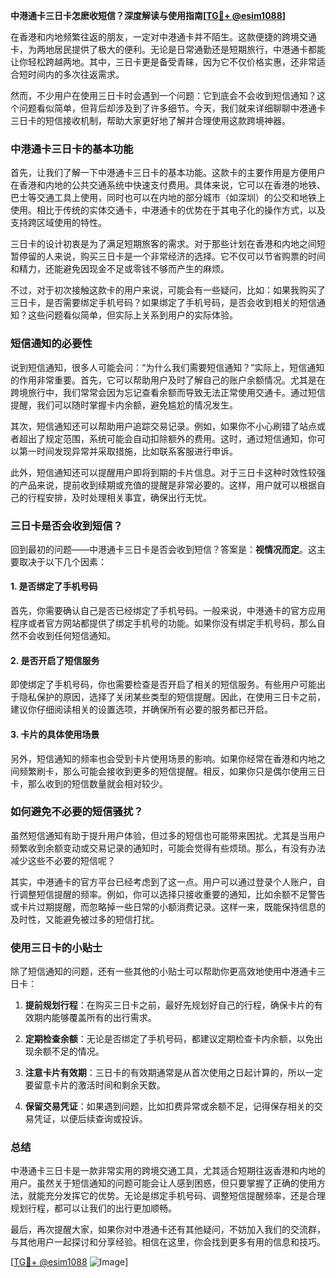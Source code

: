 **中港通卡三日卡怎麽收短信？深度解读与使用指南[[TG💪+ @esim1088](https://t.me/s/esim1088)]**

在香港和内地频繁往返的朋友，一定对中港通卡并不陌生。这款便捷的跨境交通卡，为两地居民提供了极大的便利。无论是日常通勤还是短期旅行，中港通卡都能让你轻松跨越两地。其中，三日卡更是备受青睐，因为它不仅价格实惠，还非常适合短时间内的多次往返需求。

然而，不少用户在使用三日卡时会遇到一个问题：它到底会不会收到短信通知？这个问题看似简单，但背后却涉及到了许多细节。今天，我们就来详细聊聊中港通卡三日卡的短信接收机制，帮助大家更好地了解并合理使用这款跨境神器。

### 中港通卡三日卡的基本功能

首先，让我们了解一下中港通卡三日卡的基本功能。这款卡的主要作用是方便用户在香港和内地的公共交通系统中快速支付费用。具体来说，它可以在香港的地铁、巴士等交通工具上使用，同时也可以在内地的部分城市（如深圳）的公交和地铁上使用。相比于传统的实体交通卡，中港通卡的优势在于其电子化的操作方式，以及支持跨区域使用的特性。

三日卡的设计初衷是为了满足短期旅客的需求。对于那些计划在香港和内地之间短暂停留的人来说，购买三日卡是一个非常经济的选择。它不仅可以节省购票的时间和精力，还能避免因现金不足或零钱不够而产生的麻烦。

不过，对于初次接触这款卡的用户来说，可能会有一些疑问，比如：如果我购买了三日卡，是否需要绑定手机号码？如果绑定了手机号码，是否会收到相关的短信通知？这些问题看似简单，但实际上关系到用户的实际体验。

### 短信通知的必要性

说到短信通知，很多人可能会问：“为什么我们需要短信通知？”实际上，短信通知的作用非常重要。首先，它可以帮助用户及时了解自己的账户余额情况。尤其是在跨境旅行中，我们常常会因为忘记查看余额而导致无法正常使用交通卡。通过短信提醒，我们可以随时掌握卡内余额，避免尴尬的情况发生。

其次，短信通知还可以帮助用户追踪交易记录。例如，如果你不小心刷错了站点或者超出了规定范围，系统可能会自动扣除额外的费用。这时，通过短信通知，你可以第一时间发现异常并采取措施，比如联系客服进行申诉。

此外，短信通知还可以提醒用户即将到期的卡片信息。对于三日卡这种时效性较强的产品来说，提前收到续期或充值的提醒是非常必要的。这样，用户就可以根据自己的行程安排，及时处理相关事宜，确保出行无忧。

### 三日卡是否会收到短信？

回到最初的问题——中港通卡三日卡是否会收到短信？答案是：**视情况而定**。这主要取决于以下几个因素：

#### 1. 是否绑定了手机号码
首先，你需要确认自己是否已经绑定了手机号码。一般来说，中港通卡的官方应用程序或者官方网站都提供了绑定手机号的功能。如果你没有绑定手机号码，那么自然不会收到任何短信通知。

#### 2. 是否开启了短信服务
即使绑定了手机号码，你也需要检查是否开启了相关的短信服务。有些用户可能出于隐私保护的原因，选择了关闭某些类型的短信提醒。因此，在使用三日卡之前，建议你仔细阅读相关的设置选项，并确保所有必要的服务都已开启。

#### 3. 卡片的具体使用场景
另外，短信通知的频率也会受到卡片使用场景的影响。如果你经常在香港和内地之间频繁刷卡，那么可能会接收到更多的短信提醒。相反，如果你只是偶尔使用三日卡，那么收到的短信数量就会相对较少。

### 如何避免不必要的短信骚扰？

虽然短信通知有助于提升用户体验，但过多的短信也可能带来困扰。尤其是当用户频繁收到余额变动或交易记录的通知时，可能会觉得有些烦琐。那么，有没有办法减少这些不必要的短信呢？

其实，中港通卡的官方平台已经考虑到了这一点。用户可以通过登录个人账户，自行调整短信提醒的频率。例如，你可以选择只接收重要的通知，比如余额不足警告或卡片过期提醒，而忽略掉一些日常的小额消费记录。这样一来，既能保持信息的及时性，又能避免被过多的短信打扰。

### 使用三日卡的小贴士

除了短信通知的问题，还有一些其他的小贴士可以帮助你更高效地使用中港通卡三日卡：

1. **提前规划行程**：在购买三日卡之前，最好先规划好自己的行程，确保卡片的有效期内能够覆盖所有的出行需求。
   
2. **定期检查余额**：无论是否绑定了手机号码，都建议定期检查卡内余额，以免出现余额不足的情况。

3. **注意卡片有效期**：三日卡的有效期通常是从首次使用之日起计算的，所以一定要留意卡片的激活时间和剩余天数。

4. **保留交易凭证**：如果遇到问题，比如扣费异常或余额不足，记得保存相关的交易凭证，以便后续查询或投诉。

### 总结

中港通卡三日卡是一款非常实用的跨境交通工具，尤其适合短期往返香港和内地的用户。虽然关于短信通知的问题可能会让人感到困惑，但只要掌握了正确的使用方法，就能充分发挥它的优势。无论是绑定手机号码、调整短信提醒频率，还是合理规划行程，都可以让我们的出行更加顺畅。

最后，再次提醒大家，如果你对中港通卡还有其他疑问，不妨加入我们的交流群，与其他用户一起探讨和分享经验。相信在这里，你会找到更多有用的信息和技巧。

[[TG💪+ @esim1088](https://t.me/s/esim1088) ![Image](https://i.postimg.cc/4NQfJmqS/Snipaste-2025-05-13-00-14-12.png)]